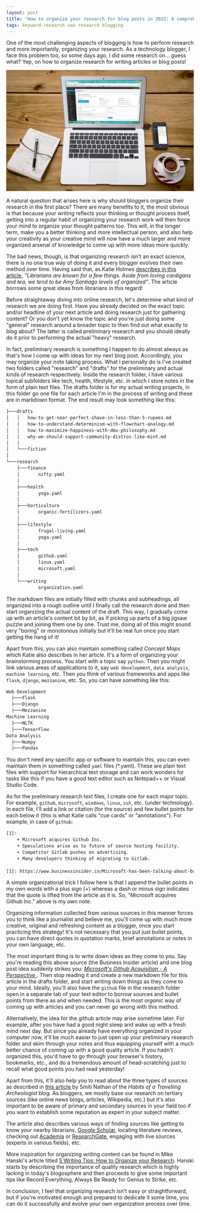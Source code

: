 ```yaml
---
layout: post
title: "How to organize your research for blog posts in 2022: A comprehensive guide"
tags: keyword-research seo research blogging
---
```


One of the most challenging aspects of blogging is how to perform research and more importantly, organizing your research. As a technology blogger, I face this problem too, so some days ago, I did some research on... guess what? Yep, on how to organize research for writing articles or blog posts!

![grocery cart](/uploads/grocery-cart-with-item-1005638.jpg)

A natural question that arises here is why should bloggers organize their research in the first place? There are many benefits to it, the most obvious is that because your writing reflects your thinking or thought process itself, getting into a regular habit of organizing your research work will then force your mind to organize your thought patterns too. This will, in the longer term, make you a better thinking and more intellectual person, and also help your creativity as your creative mind will now have a much larger and more organized arsenal of knowledge to come up with more ideas more quickly.

The bad news, though, is that organizing research isn't an exact science, there is no one true way of doing it and every blogger evolves their own method over time. Having said that, as Katie Holmes [describes in this article](https://beryliveylibrary.wordpress.com/2018/02/13/organize-research/), *"Librarians are known for a few things. Aside from loving cardigans and tea, we tend to be Amy Santiago levels of organized"*. The article borrows some great ideas from librarians in this regard!

Before straightaway diving into online research, let's determine what kind of research we are doing first. Have you already decided on the exact topic and/or headline of your next article and doing research just for gathering content? Or you don't yet know the topic and you're just doing some "general" research around a broader topic to then find out what exactly to blog about? The latter is called preliminary research and you should ideally do it prior to performing the actual "heavy" research.

In fact, preliminary research is something I happen to do almost always as that's how I come up with ideas for my next blog post. Accordingly, you may organize your note taking process. What I personally do is I've created two folders called "research" and "drafts" for the preliminary and  actual kinds of research respectively. Inside the research folder, I have various topical subfolders like tech, health, lifestyle, etc. in which I store notes in the form of plain text files. The drafts folder is for my actual writing projects, in this folder go one file for each article I'm in the process of writing and these are in markdown format. The end result may look something like this:

```bash
├───drafts
│   │   how-to-get-near-perfect-shave-in-less-than-5-rupees.md
│   │   how-to-understand-determinism-with-flowchart-analogy.md
│   │   how-to-maximize-happiness-with-dmu-philosophy.md
│   │   why-we-should-support-community-distros-like-mint.md
│	│
│	└───fiction
│
└───research
    ├───finance
    │       nifty.yaml
    │
    ├───health
    │       yoga.yaml
    │
    ├───horticulture
    │       organic-fertilizers.yaml
    │
    ├───lifestyle
    │       frugal-living.yaml
    │       yoga.yaml
    │
    ├───tech
    │       github.yaml
    │       linux.yaml
    │       microsoft.yaml
    │
    └───writing
            organization.yaml
```

The markdown files are initially filled with chunks and subheadings, all organized into a rough outline until I finally call the research done and then start organizing the actual content of the draft. This way, I gradually come up with an article's content bit by bit, as if picking up parts of a big jigsaw puzzle and joining them one by one. Trust me, doing all of this might sound very "boring" or monotonous initially but it'll be real fun once you start getting the hang of it!

Apart from this, you can also maintain something called *Concept Maps* which Katie also describes in her article. It's a form of organizing your brainstorming process. You start with a topic say `python`. Then you might link various areas of applications to it, say `web development`, `data analysis`, `machine learning`, etc. Then you think of various frameworks and apps like `flask`, `django`, `mezzanine`, etc. So, you can have something like this:

```bash
Web Development
  ├───Flask
  ├───Django
  ├───Mezzanine
Machine Learning
  ├───NLTK  
  ├───TensorFlow
Data Analysis
  ├───Numpy
  ├───Pandas
```
  
You don't need any specific app or software to maintain this, you can even maintain them in something called `yaml` files (*.yaml). These are plain text files with support for hierarchical text storage and can work wonders for tasks like this if you have a good text editor such as Notepad++ or Visual Studio Code.

As for the preliminary research text files, I create one for each major topic. For example, `github`, `microsoft`, `windows`, `linux`, `ssh`, etc. (under technology). In each file, I'll add a link or citation (for the source) and few bullet points for each below it (this is what Katie calls "cue cards" or "annotations"). For example, in case of `github`:

```bash
[1]:
	+ Microsoft acquires Github Inc.
	+ Speculations arise as to future of source hosting facility.
	+ Competitor Gitlab pushes on advertising.
	+ Many developers thinking of migrating to Gitlab.

[1]: https://www.businessinsider.in/Microsoft-has-been-talking-about-buying-GitHub-a-startup-at-the-center-of-the-software-world-last-valued-at-2-billion/articleshow/64420905.cms
```

A simple organizational trick I follow here is that I append the bullet points in my own words with a plus sign (+) whereas a dash or minus sign indicates that the quote is lifted from the article as it is. So, "Microsoft acquires Github Inc." above is my own note.

Organizing information collected from various sources in this manner forces you to think like a journalist and believe me, you'll come up with much more creative, original and refreshing content as a blogger, once you start practicing this strategy! It's not necessary that you put just bullet points, you can have direct quotes in quotation marks, brief annotations or notes in your own language, etc.

The most important thing is to write down ideas as they come to you. Say you're reading this above source (the Business Insider article) and one blog post idea suddenly strikes you: *[Microsoft's Github Acquisition - A Perspective
](https://prahladyeri.github.io/blog/2018/06/microsofts-github-acquisition-an-unbiased-perspective.html)*. Then stop reading it and create a new markdown file for this article in the drafts folder, and start writing down things as they come to your mind. Ideally, you'll also have the `github` file in the research folder open in a separate tab of your text editor to borrow sources and bullet points from there as and when needed. This is the most *organic* way of coming up with articles and you can never go wrong with this method.

Alternatively, the idea for the github article may arise sometime later. For example, after you have had a good night sleep and wake up with a fresh mind next day. But since you already have everything organized in your computer now, it'll be much easier to just open up your preliminary research folder and skim through your notes and thus equipping yourself with a much better chance of coming up with a good quality article. If you hadn't organized this, you'd have to go through your browser's history, bookmarks, etc., and do a tremendous amount of head-scratching just to recall what good points you had read yesterday!

Apart from this, it'll also help you to read about the three types of sources as described in [this article](https://habitsofatravellingarchaeologist.com/tips-for-organizing-sources-for-research-papers/) by Smiti Nathan of the *Habits of a Travelling Archeologist* blog. As bloggers, we mostly base our research on tertiary sources (like online news blogs, articles, Wikipedia, etc.) but it's also important to be aware of primary and secondary sources in your field too if you want to establish some reputation as expert in your subject matter.

The article also describes various ways of finding sources like getting to know your nearby librarians, [Google Scholar](https://scholar.google.com/), locating literature reviews, checking out [Academia](https://www.academia.edu/) or [ResearchGate](https://www.researchgate.net/), engaging with live sources (experts in various fields), etc.

More inspiration for organizing writing content can be found in Mike Hanski's article titled [5 Writing Tips: How to Organize your Research](https://inspirationfeed.com/5-writing-tips-how-to-organize-your-research/). Hanski starts by describing the importance of quality research which is highly lacking in today's blogosphere and then proceeds to give some important tips like Record Everything, Always Be Ready for Genius to Strike, etc.

In conclusion, I feel that organizing research isn't easy or straightforward, but if you're motivated enough and prepared to dedicate it some time, you can do it successfully and evolve your own organization process over time.